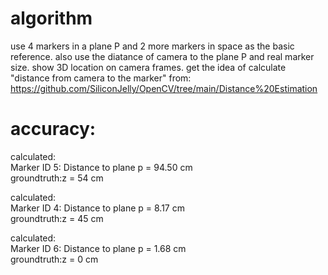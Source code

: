 # algorithm
use 4 markers in a plane P and 2 more markers in space as the basic reference.
also use the diatance of camera to the plane P and real marker size.
show 3D location on camera frames.
get the idea of calculate "distance from camera to the marker" from: https://github.com/SiliconJelly/OpenCV/tree/main/Distance%20Estimation

# accuracy:
calculated:  
Marker ID 5: Distance to plane p = 94.50 cm   
groundtruth:z = 54 cm  

calculated:  
Marker ID 4: Distance to plane p = 8.17 cm  
groundtruth:z = 45 cm


calculated:  
Marker ID 6: Distance to plane p = 1.68 cm  
groundtruth:z = 0 cm
